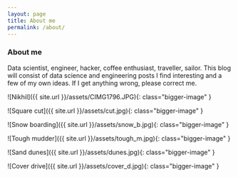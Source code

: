 ```yaml
---
layout: page
title: About me
permalink: /about/
---
```

### About me

Data scientist, engineer, hacker, coffee enthusiast, traveller, sailor. This blog will consist of data science and engineering posts I find interesting and a few of my own ideas. If I get anything wrong, please correct me.

![Nikhil]({{ site.url }}/assets/CIMG1796.JPG){: class="bigger-image" }

![Square cut]({{ site.url }}/assets/cut.jpg){: class="bigger-image" }

![Snow boarding]({{ site.url }}/assets/snow_b.jpg){: class="bigger-image" }

![Tough mudder]({{ site.url }}/assets/tough_m.jpg){: class="bigger-image" }

![Sand dunes]({{ site.url }}/assets/dunes.jpg){: class="bigger-image" }

![Cover drive]({{ site.url }}/assets/cover_d.jpg){: class="bigger-image" }

